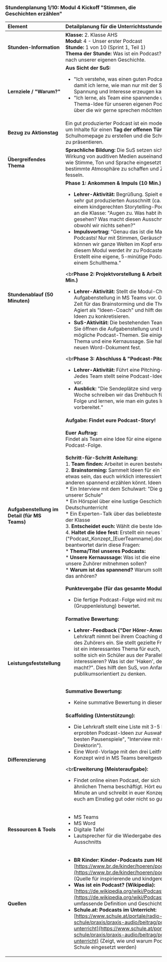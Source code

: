 ### **Stundenplanung 1/10: Modul 4 Kickoff "Stimmen, die Geschichten erzählen"**

| **Element** | **Detailplanung für die Unterrichtsstunde** |
| :--- | :--- |
| **Stunden-Information** | **Klasse:** 2. Klasse AHS<br>**Modul:** 4 - Unser erster Podcast<br>**Stunde:** 1 von 10 (Sprint 1, Teil 1)<br>**Thema der Stunde:** Was ist ein Podcast? & Die Suche nach unserer eigenen Geschichte. |
| **Lernziele / "Warum?"** | **Aus Sicht der SuS:**<br><ul><li>"Ich verstehe, was einen guten Podcast ausmacht, damit ich lerne, wie man nur mit der Stimme Spannung und Interesse erzeugen kann."</li><li>"Ich lerne, als Team eine spannende und relevante Thema-Idee für unseren eigenen Podcast zu finden, über die wir gerne sprechen möchten."</li></ul> |
| **Bezug zu Aktionstag** | Ein gut produzierter Podcast ist ein modernes Medium, um Inhalte für einen **Tag der offenen Tür** oder die Schulhomepage zu erstellen und die Schule nach außen zu präsentieren. |
| **Übergreifendes Thema** | **Sprachliche Bildung:** Die SuS setzen sich mit der Wirkung von auditiven Medien auseinander. Sie lernen, wie Stimme, Ton und Sprache eingesetzt werden, um eine bestimmte Atmosphäre zu schaffen und Zuhörer zu fesseln. |
| **Stundenablauf (50 Minuten)** | **Phase 1: Ankommen & Impuls (10 Min.)**<br><ul><li>**Lehrer-Aktivität:** Begrüßung. Spielt einen kurzen, sehr gut produzierten Ausschnitt (ca. 60 Sek.) aus einem kindgerechten Storytelling-Podcast ab. Frage an die Klasse: "Augen zu. Was habt ihr gerade im Kopf gesehen? Was macht diesen Ausschnitt so spannend, obwohl wir nichts sehen?"</li><li>**Impulsvortrag:** "Genau das ist die Magie von Podcasts! Nur mit Stimmen, Geräuschen und Musik können wir ganze Welten im Kopf erschaffen. In diesem Modul werdet ihr zu Podcastern. Eure Mission: Erstellt eine eigene, 5-minütige Podcast-Folge zu einem Schulthema."</li></ul><br**Phase 2: Projektvorstellung & Arbeitsphase (25 Min.)**<br><ul><li>**Lehrer-Aktivität:** Stellt die Modul-Challenge und die Aufgabenstellung in MS Teams vor. Gibt den Teams Zeit für das Brainstorming und die Themenwahl. Agiert als "Ideen-Coach" und hilft den Teams, ihre Ideen zu konkretisieren.</li><li>**SuS-Aktivität:** Die bestehenden Teams finden sich. Sie öffnen die Aufgabenstellung und brainstormen mögliche Podcast-Themen. Sie einigen sich auf ein Thema und eine Kernaussage. Sie halten dies in einem neuen Word-Dokument fest.</li></ul><br**Phase 3: Abschluss & "Podcast-Pitch" (15 Min.)**<br><ul><li>**Lehrer-Aktivität:** Führt eine Pitching-Runde durch. Jedes Team stellt seine Podcast-Idee in 60 Sekunden vor.</li><li>**Ausblick:** "Die Sendeplätze sind vergeben! Nächste Woche schreiben wir das Drehbuch für eure erste Folge und lernen, wie man ein gutes Interview vorbereitet."</li></ul> |
| **Aufgabenstellung im Detail (für MS Teams)** | **Aufgabe: Findet eure Podcast-Story!**<br><br>**Euer Auftrag:**<br>Findet als Team eine Idee für eine eigene, 5-minütige Podcast-Folge.<br><br>**Schritt-für-Schritt Anleitung:**<br>1.  **Team finden:** Arbeitet in euren bestehenden Teams.<br>2.  **Brainstorming:** Sammelt Ideen für ein Thema. Es sollte etwas sein, das euch wirklich interessiert und das ihr anderen spannend erzählen könnt. Ideen könnten sein:<br>    *   Ein Interview mit dem Schulwart: "Die geheimsten Orte unserer Schule"<br>    *   Ein Hörspiel über eine lustige Geschichte aus dem Deutschunterricht<br>    *   Ein Experten-Talk über das beliebteste Computerspiel der Klasse<br>3.  **Entscheidet euch:** Wählt die beste Idee aus.<br>4.  **Haltet die Idee fest:** Erstellt ein neues Word-Dokument ("Podcast_Konzept_[EuerTeamname].docx") und beantwortet darin diese Fragen:<br>    *   **Thema/Titel unseres Podcasts:**<br>    *   **Unsere Kernaussage:** Was ist die eine Botschaft, die unsere Zuhörer mitnehmen sollen?<br>    *   **Warum ist das spannend?** Warum sollte sich jemand das anhören?<br><br>**Punktevergabe (für das gesamte Modul):**<br><ul><li>Die fertige Podcast-Folge wird mit max. 25 Punkten (Gruppenleistung) bewertet.</li></ul> |
| **Leistungsfeststellung** | **Formative Bewertung:**<br><ul><li>**Lehrer-Feedback ("Der Hörer-Anwalt"):** Die Lehrkraft nimmt bei ihrem Coaching die Perspektive des Zuhörers ein. Sie stellt gezielte Fragen wie: "Das ist ein interessantes Thema für euch, aber warum sollte sich ein Schüler aus der Parallelklasse dafür interessieren? Was ist der 'Haken', der ihn neugierig macht?". Dies hilft den SuS, von Anfang an publikumsorientiert zu denken.</li></ul><br>**Summative Bewertung:**<br><ul><li>Keine summative Bewertung in dieser Stunde.</li></ul> |
| **Differenzierung** | **Scaffolding (Unterstützung):**<br><ul><li>Die Lehrkraft stellt eine Liste mit 3-5 konkreten und erprobten Podcast-Ideen zur Auswahl (z.B. "Die 5 besten Pausenspiele", "Interview mit unserer Direktorin").</li><li>Eine Word-Vorlage mit den drei Leitfragen für das Konzept wird in MS Teams bereitgestellt.</li></ul><br**Erweiterung (Meisteraufgabe):**<br><ul><li>Findet online einen Podcast, der sich mit einem ähnlichen Thema beschäftigt. Hört euch die erste Minute an und schreibt in euer Konzeptdokument, was euch am Einstieg gut oder nicht so gut gefallen hat.</li></ul> |
| **Ressourcen & Tools** | <ul><li>MS Teams</li><li>MS Word</li><li>Digitale Tafel</li><li>Lautsprecher für die Wiedergabe des Podcast-Ausschnitts</li></ul> |
| **Quellen**| <ul><li>**BR Kinder: Kinder-Podcasts zum Hören:** [https://www.br.de/kinder/hoeren/podcast/index.html](https://www.br.de/kinder/hoeren/podcast/index.html) (Quelle für inspirierende und kindgerechte Beispiele)</li><li>**Was ist ein Podcast? (Wikipedia):** [https://de.wikipedia.org/wiki/Podcast](https://de.wikipedia.org/wiki/Podcast) (Für eine umfassende Definition und Geschichte des Mediums)</li><li>**Schule.at: Podcasts im Unterricht:** [https://www.schule.at/portale/radio-schule/praxis/praxis-audio/beitrag/podcasts-im-unterricht](https://www.schule.at/portale/radio-schule/praxis/praxis-audio/beitrag/podcasts-im-unterricht) (Zeigt, wie und warum Podcasts in der Schule eingesetzt werden)</li></ul> |

